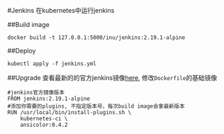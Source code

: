 #Jenkins
在kubernetes中运行jenkins

##Build image
```
docker build -t 127.0.0.1:5000/inu/jenkins:2.19.1-alpine
```
##Deploy
```
kubectl apply -f jenkins.yml
```
##Upgrade
查看最新的的官方jenkins镜像[here](https://hub.docker.com/_/jenkins/), 修改`Dockerfile`的基础镜像
```
#jenkins官方镜像版本
FROM jenkins:2.19.1-alpine
#添加你需要的plugins, 不指定版本号，每次build image会拿最新版本
RUN /usr/local/bin/install-plugins.sh \
    kubernetes-ci \
    ansicolor:0.4.2
```
